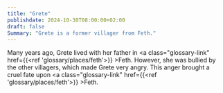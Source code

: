 ```yaml
---
title: "Grete"
publishdate: 2024-10-30T08:00:00+02:00
draft: false
Summary: "Grete is a former villager from Feth."
---
```

Many years ago, Grete lived with her father in <a class="glossary-link" href={{<ref 'glossary/places/feth'>}} >Feth</a>. However, she was bullied by the other villagers, which made Grete very angry. This anger brought a cruel fate upon <a class="glossary-link" href={{<ref 'glossary/places/feth'>}} >Feth</a>.

